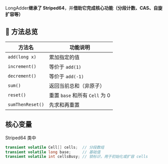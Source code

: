 LongAdder**继承了 Striped64**，并**借助它完成核心功能（分段计数、CAS、自旋扩容等）**

## 📌 方法总览
| 方法名              | 功能说明                     |
| ---------------- | ------------------------ |
| `add(long x)`    | 累加指定的值                   |
| `increment()`    | 等价于 `add(1)`             |
| `decrement()`    | 等价于 `add(-1)`            |
| `sum()`          | 返回当前总和（非原子）              |
| `reset()`        | 重置 `base` 和所有 `Cell` 为 0 |
| `sumThenReset()` | 先求和再重置                   |
## 核心变量
Striped64 类中
```java
transient volatile Cell[] cells;  // 分段数组
transient volatile long base;     // 基础值
transient volatile int cellsBusy; // 锁标识，用于初始化或扩容 cells
```